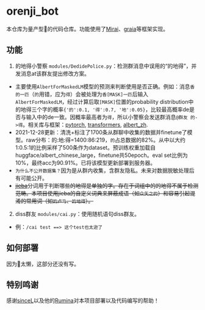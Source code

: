 # orenji_bot

本仓库为量产型🍊的代码仓库。功能使用了[Mirai](https://github.com/mamoe/mirai)、[graia](https://github.com/GraiaProject/Application)等框架实现。

## 功能
1. 的地得小警察 `modules/DedidePolice.py`：检测群消息中误用的“的地得”，并发消息at该群友提出修改方案。
- 主要使用`AlbertForMaskedLM`模型的预测来判断使用是否正确。例如：消息`香的一匹`（`的`用错，应为`得`）会被处理为`香[MASK]一匹`后输入`AlbertForMaskedLM`，经过计算后取`[MASK]`位置的probability distribution中的地得三个字的概率`{'的':0.1, '得':0.7, '地':0.05}`，比较最高概率de是否与输入中的de一致。因概率最高者为`得`，所以小警察会发送群消息`@群友 的->得`。相关库与框架：[pytorch](https://github.com/pytorch/pytorch), [transformers](https://github.com/huggingface/transformers), [albert_zh](https://github.com/brightmart/albert_zh).
- 2021-12-28更新：清洗+标注了1700条从群聊中收集的数据并finetune了模型。raw分布：的:地:得=1400:86:219，`的`占总数据的82%。从中以大约1:0.5:1的比例采样了500条作为dataset。预训练权重加载自huggface/albert_chinese_large，finetune共50epoch。eval set比例为10%，最终acc为90.91%。已将该模型更新部署到服务器。
- `为什么不公开数据集？`因为是从群内收集，含群友隐私。未来对数据脱敏处理后有可能公开。
- ~~[jieba](https://github.com/fxsjy/jieba)~~分词用于判断哪~~些的地得是单独的字。存在于词组中的的地得不属于检测范畴。本项目使用jieba的自定义词典来屏蔽成语（如`众矢之的`）和容易引起混淆的常用词（如`的卢马`、`的地得`）。~~

2. diss群友 `modules/cai.py`：使用随机语句diss群友。
- 例：`/cai test ==> 这个test也太逊了`

## 如何部署
因为🍊太懒，这部分还没有写。

## 特别鸣谢
感谢[sinceL](https://github.com/vayske)以及他的[Rumina](https://github.com/vayske/Rumina)对本项目部署以及代码编写的帮助！
